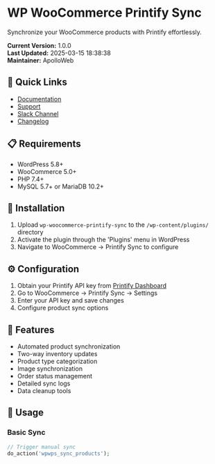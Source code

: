# WP WooCommerce Printify Sync

Synchronize your WooCommerce products with Printify effortlessly.

**Current Version:** 1.0.0  
**Last Updated:** 2025-03-15 18:38:38  
**Maintainer:** ApolloWeb  

## 🚀 Quick Links

- [Documentation](https://github.com/ApolloWeb/wp-woocommerce-printify-sync/wiki)
- [Support](mailto:hello@apollo-web.co.uk)
- [Slack Channel](https://apollowebworkspace.slack.com/archives/C08FLP5Q8FL)
- [Changelog](CHANGELOG.md)

## 📋 Requirements

- WordPress 5.8+
- WooCommerce 5.0+
- PHP 7.4+
- MySQL 5.7+ or MariaDB 10.2+

## 🔧 Installation

1. Upload `wp-woocommerce-printify-sync` to the `/wp-content/plugins/` directory
2. Activate the plugin through the 'Plugins' menu in WordPress
3. Navigate to WooCommerce → Printify Sync to configure

## ⚙️ Configuration

1. Obtain your Printify API key from [Printify Dashboard](https://printify.com/dashboard)
2. Go to WooCommerce → Printify Sync → Settings
3. Enter your API key and save changes
4. Configure product sync options

## 🎯 Features

- Automated product synchronization
- Two-way inventory updates
- Product type categorization
- Image synchronization
- Order status management
- Detailed sync logs
- Data cleanup tools

## 🔄 Usage

### Basic Sync
```php
// Trigger manual sync
do_action('wpwps_sync_products');